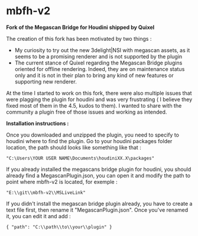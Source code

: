 # mbfh-v2
 **Fork of the Megascan Bridge for Houdini shipped by Quixel**


The creation of this fork has been motivated by two things :

- My curiosity to try out the new 3delight|NSI with megascan assets, as it seems to be a promising renderer and is not supported by the plugin
- The current stance of Quixel regarding the Megascan Bridge plugins oriented for offline rendering. Indeed, they are on maintenance status only and it is not in their plan to bring any kind of new features or supporting new renderer.  


At the time I started to work on this fork, there were also multiple issues that were plagging the plugin for houdini and was very frustrating ( I believe they fixed most of them in the 4.5, kudos to them). I wanted to share with the community a plugin free of those issues and working as intended. 


**Installation instructions :**

Once you downloaded and unzipped the plugin, you need to specify to houdini where to find the plugin. 
Go to your houdini packages folder location, the path should looks like something like that :

`"C:\Users\YOUR USER NAME\Documents\houdiniXX.X\packages"`

If you already installed the megascans bridge plugin for houdini, you should already find a MegascanPlugin.json, you can open it and modify the path to point where mbfh-v2 is located, for exemple :

`"E:\\git\\mbfh-v2\\MSLiveLink"`

If you didn't install the megascan bridge plugin already, you have to create a text file first, then rename it "MegascanPlugin.json". Once you've renamed it, you can edit it and add :

`{
  "path": "C:\\path\\to\\your\\plugin"
}`

